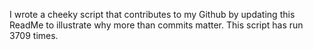 I wrote a cheeky script that contributes to my Github by updating this ReadMe to illustrate why more than commits matter. This script has run 3709 times.